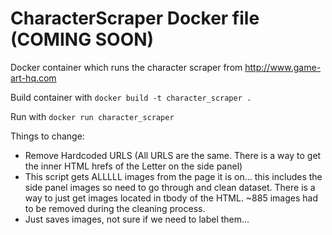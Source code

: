 # CharacterScraper Docker file (COMING SOON)
Docker container which runs the character scraper from http://www.game-art-hq.com <br/>

Build container with `docker build -t character_scraper .`  <br/>

Run with `docker run character_scraper` <br/>

Things to change:<br/>
- Remove Hardcoded URLS (All URLS are the same. There is a way to get the inner HTML hrefs of the Letter on the side panel) <br/>
- This script gets ALLLLL images from the page it is on... this includes the side panel images so need to go through and clean dataset. There is a way to just get images located in tbody of the HTML. ~885 images had to be removed during the cleaning process.
- Just saves images, not sure if we need to label them...
